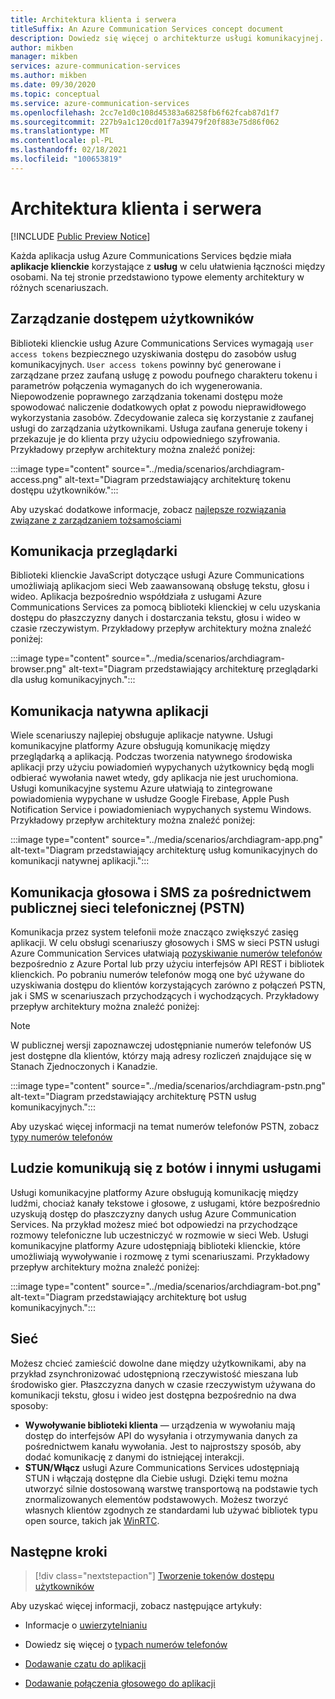 ```yaml
---
title: Architektura klienta i serwera
titleSuffix: An Azure Communication Services concept document
description: Dowiedz się więcej o architekturze usługi komunikacyjnej.
author: mikben
manager: mikben
services: azure-communication-services
ms.author: mikben
ms.date: 09/30/2020
ms.topic: conceptual
ms.service: azure-communication-services
ms.openlocfilehash: 2cc7e1d0c108d45383a68258fb6f62fcab87d1f7
ms.sourcegitcommit: 227b9a1c120cd01f7a39479f20f883e75d86f062
ms.translationtype: MT
ms.contentlocale: pl-PL
ms.lasthandoff: 02/18/2021
ms.locfileid: "100653819"
---
```

# <a name="client-and-server-architecture"></a>Architektura klienta i serwera

[!INCLUDE [Public Preview Notice](../includes/public-preview-include.md)]

<!--
> [!WARNING]
> This document is under construction and needs the following items to be addressed: 
> - Need to add security best practices for token management here
> - Reference docs:
> - https://docs.microsoft.com/windows/security/threat-protection/security-policy-settings/create-a-token-object
> - https://docs.microsoft.com/azure/aks/operator-best-practices-identity
> - https://docs.microsoft.com/cloud-app-security/api-tokens?view=gestures-1.0-->

Każda aplikacja usług Azure Communications Services będzie miała **aplikacje klienckie** korzystające z **usług** w celu ułatwienia łączności między osobami. Na tej stronie przedstawiono typowe elementy architektury w różnych scenariuszach.

## <a name="user-access-management"></a>Zarządzanie dostępem użytkowników

Biblioteki klienckie usług Azure Communications Services wymagają `user access tokens` bezpiecznego uzyskiwania dostępu do zasobów usług komunikacyjnych. `User access tokens` powinny być generowane i zarządzane przez zaufaną usługę z powodu poufnego charakteru tokenu i parametrów połączenia wymaganych do ich wygenerowania. Niepowodzenie poprawnego zarządzania tokenami dostępu może spowodować naliczenie dodatkowych opłat z powodu nieprawidłowego wykorzystania zasobów. Zdecydowanie zaleca się korzystanie z zaufanej usługi do zarządzania użytkownikami. Usługa zaufana generuje tokeny i przekazuje je do klienta przy użyciu odpowiedniego szyfrowania. Przykładowy przepływ architektury można znaleźć poniżej:

:::image type="content" source="../media/scenarios/archdiagram-access.png" alt-text="Diagram przedstawiający architekturę tokenu dostępu użytkowników.":::

Aby uzyskać dodatkowe informacje, zobacz [najlepsze rozwiązania związane z zarządzaniem tożsamościami](../../security/fundamentals/identity-management-best-practices.md)

## <a name="browser-communication"></a>Komunikacja przeglądarki

Biblioteki klienckie JavaScript dotyczące usługi Azure Communications umożliwiają aplikacjom sieci Web zaawansowaną obsługę tekstu, głosu i wideo. Aplikacja bezpośrednio współdziała z usługami Azure Communications Services za pomocą biblioteki klienckiej w celu uzyskania dostępu do płaszczyzny danych i dostarczania tekstu, głosu i wideo w czasie rzeczywistym. Przykładowy przepływ architektury można znaleźć poniżej:

:::image type="content" source="../media/scenarios/archdiagram-browser.png" alt-text="Diagram przedstawiający architekturę przeglądarki dla usług komunikacyjnych.":::

## <a name="native-app-communication"></a>Komunikacja natywna aplikacji

Wiele scenariuszy najlepiej obsługuje aplikacje natywne. Usługi komunikacyjne platformy Azure obsługują komunikację między przeglądarką a aplikacją.  Podczas tworzenia natywnego środowiska aplikacji przy użyciu powiadomień wypychanych użytkownicy będą mogli odbierać wywołania nawet wtedy, gdy aplikacja nie jest uruchomiona. Usługi komunikacyjne systemu Azure ułatwiają to zintegrowane powiadomienia wypychane w usłudze Google Firebase, Apple Push Notification Service i powiadomieniach wypychanych systemu Windows. Przykładowy przepływ architektury można znaleźć poniżej:

:::image type="content" source="../media/scenarios/archdiagram-app.png" alt-text="Diagram przedstawiający architekturę usług komunikacyjnych do komunikacji natywnej aplikacji.":::

## <a name="voice-and-sms-over-the-public-switched-telephony-network-pstn"></a>Komunikacja głosowa i SMS za pośrednictwem publicznej sieci telefonicznej (PSTN)

Komunikacja przez system telefonii może znacząco zwiększyć zasięg aplikacji. W celu obsługi scenariuszy głosowych i SMS w sieci PSTN usługi Azure Communication Services ułatwiają [pozyskiwanie numerów telefonów](../quickstarts/telephony-sms/get-phone-number.md) bezpośrednio z Azure Portal lub przy użyciu interfejsów API REST i bibliotek klienckich. Po pobraniu numerów telefonów mogą one być używane do uzyskiwania dostępu do klientów korzystających zarówno z połączeń PSTN, jak i SMS w scenariuszach przychodzących i wychodzących. Przykładowy przepływ architektury można znaleźć poniżej:

> [!Note]
> W publicznej wersji zapoznawczej udostępnianie numerów telefonów US jest dostępne dla klientów, którzy mają adresy rozliczeń znajdujące się w Stanach Zjednoczonych i Kanadzie. 

:::image type="content" source="../media/scenarios/archdiagram-pstn.png" alt-text="Diagram przedstawiający architekturę PSTN usług komunikacyjnych.":::

Aby uzyskać więcej informacji na temat numerów telefonów PSTN, zobacz [typy numerów telefonów](../concepts/telephony-sms/plan-solution.md)

## <a name="humans-communicating-with-bots-and-other-services"></a>Ludzie komunikują się z botów i innymi usługami

Usługi komunikacyjne platformy Azure obsługują komunikację między ludźmi, chociaż kanały tekstowe i głosowe, z usługami, które bezpośrednio uzyskują dostęp do płaszczyzny danych usług Azure Communication Services. Na przykład możesz mieć bot odpowiedzi na przychodzące rozmowy telefoniczne lub uczestniczyć w rozmowie w sieci Web. Usługi komunikacyjne platformy Azure udostępniają biblioteki klienckie, które umożliwiają wywoływanie i rozmowę z tymi scenariuszami. Przykładowy przepływ architektury można znaleźć poniżej:

:::image type="content" source="../media/scenarios/archdiagram-bot.png" alt-text="Diagram przedstawiający architekturę bot usług komunikacyjnych.":::

## <a name="networking"></a>Sieć

Możesz chcieć zamieścić dowolne dane między użytkownikami, aby na przykład zsynchronizować udostępnioną rzeczywistość mieszana lub środowisko gier. Płaszczyzna danych w czasie rzeczywistym używana do komunikacji tekstu, głosu i wideo jest dostępna bezpośrednio na dwa sposoby:

- **Wywoływanie biblioteki klienta** — urządzenia w wywołaniu mają dostęp do interfejsów API do wysyłania i otrzymywania danych za pośrednictwem kanału wywołania. Jest to najprostszy sposób, aby dodać komunikację z danymi do istniejącej interakcji.
- **STUN/Włącz** usługi Azure Communications Services udostępniają STUN i włączają dostępne dla Ciebie usługi. Dzięki temu można utworzyć silnie dostosowaną warstwę transportową na podstawie tych znormalizowanych elementów podstawowych. Możesz tworzyć własnych klientów zgodnych ze standardami lub używać bibliotek typu open source, takich jak [WinRTC](https://github.com/microsoft/winrtc).

## <a name="next-steps"></a>Następne kroki

> [!div class="nextstepaction"]
> [Tworzenie tokenów dostępu użytkowników](../quickstarts/access-tokens.md)

Aby uzyskać więcej informacji, zobacz następujące artykuły:

- Informacje o [uwierzytelnianiu](../concepts/authentication.md)
- Dowiedz się więcej o [typach numerów telefonów](../concepts/telephony-sms/plan-solution.md)

- [Dodawanie czatu do aplikacji](../quickstarts/chat/get-started.md)
- [Dodawanie połączenia głosowego do aplikacji](../quickstarts/voice-video-calling/getting-started-with-calling.md)